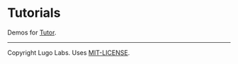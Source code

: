 Tutorials
=========

Demos for [Tutor](http://tutor.lugolabs.com/).

---------

Copyright Lugo Labs. Uses [MIT-LICENSE](https://github.com/lugolabs/tutorials/blob/master/MIT-LICENSE).
